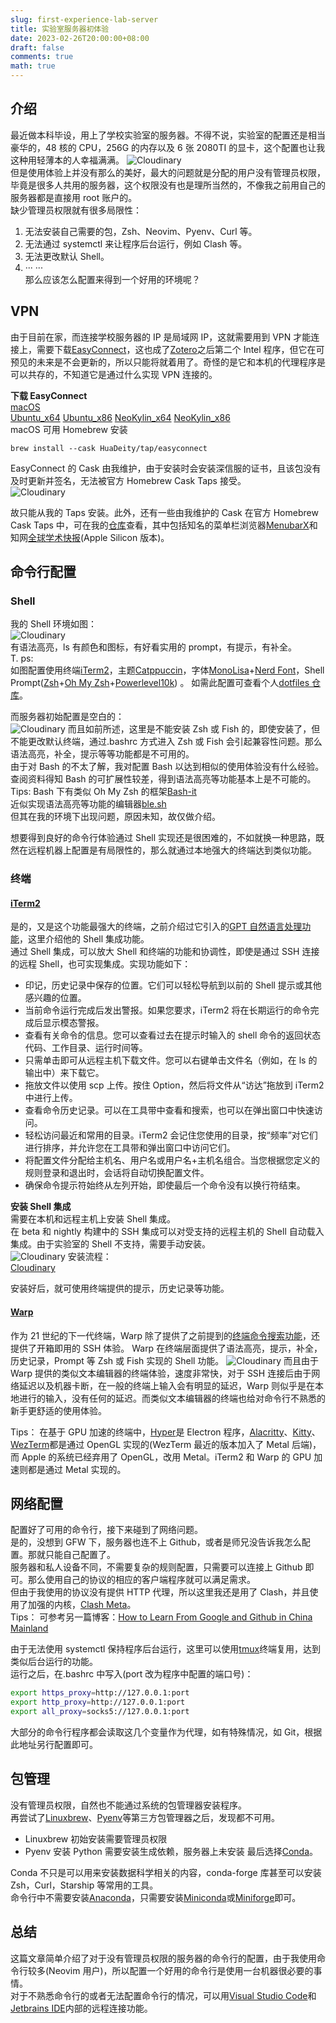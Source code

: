 ```yaml
---
slug: first-experience-lab-server
title: 实验室服务器初体验
date: 2023-02-26T20:00:00+08:00
draft: false
comments: true
math: true
---
```


## 介绍

最近做本科毕设，用上了学校实验室的服务器。不得不说，实验室的配置还是相当豪华的，48 核的 CPU，256G 的内存以及 6 张 2080TI 的显卡，这个配置也让我这种用轻薄本的人幸福满满。
![Cloudinary](https://res.cloudinary.com/kanekio/image/upload/v1677331717/obsidian/ssuh6ekv8actulamag2b.jpg)  
但是使用体验上并没有那么的美好，最大的问题就是分配的用户没有管理员权限，毕竟是很多人共用的服务器，这个权限没有也是理所当然的，不像我之前用自己的服务器都是直接用 root 账户的。  
缺少管理员权限就有很多局限性：

1. 无法安装自己需要的包，Zsh、Neovim、Pyenv、Curl 等。
2. 无法通过 systemctl 来让程序后台运行，例如 Clash 等。
3. 无法更改默认 Shell。
4. ··· ···  
   那么应该怎么配置来得到一个好用的环境呢？

## VPN

由于目前在家，而连接学校服务器的 IP 是局域网 IP，这就需要用到 VPN 才能连接上，需要下载[EasyConnect](https://www.sangfor.com.cn/product-and-solution/sangfor-security/ssl-vpn)，这也成了[Zotero](https://blog.yizun.me/zotero/)之后第二个 Intel 程序，但它在可预见的未来是不会更新的，所以只能将就着用了。奇怪的是它和本机的代理程序是可以共存的，不知道它是通过什么实现 VPN 连接的。

**下载 EasyConnect**  
[macOS](http://download.sangfor.com.cn/download/product/sslvpn/pkg/mac_767/EasyConnect_7_6_7_4.dmg)  
[Ubuntu_x64](http://download.sangfor.com.cn/download/product/sslvpn/pkg/linux_767/EasyConnect_x64_7_6_7_3.deb) [Ubuntu_x86](http://download.sangfor.com.cn/download/product/sslvpn/pkg/linux_767/EasyConnect_x86_7_6_7_3.deb) [NeoKylin_x64](http://download.sangfor.com.cn/download/product/sslvpn/pkg/linux_767/EasyConnect_x64_7_6_7_3.rpm) [NeoKylin_x86](http://download.sangfor.com.cn/download/product/sslvpn/pkg/linux_767/EasyConnect_x86_7_6_7_3.rpm)  
macOS 可用 Homebrew 安装

```shell
brew install --cask HuaDeity/tap/easyconnect
```

EasyConnect 的 Cask 由我维护，由于安装时会安装深信服的证书，且该包没有及时更新并签名，无法被官方 Homebrew Cask Taps 接受。  
![Cloudinary](https://res.cloudinary.com/kanekio/image/upload/v1677375258/obsidian/xlf2w8vqjtteuqk1d1h8.png)

故只能从我的 Taps 安装。此外，还有一些由我维护的 Cask 在官方 Homebrew Cask Taps 中，可在我的[仓库](https://github.com/HuaDeity/homebrew-tap)查看，其中包括知名的菜单栏浏览器[MenubarX](https://menubarx.app/)和知网[全球学术快报](https://cajviewer.cnki.net/index.html)(Apple Silicon 版本)。

## 命令行配置

### Shell

我的 Shell 环境如图：  
![Cloudinary](https://res.cloudinary.com/kanekio/image/upload/v1677332639/obsidian/se5rmifdfuiysz88lofe.png)  
有语法高亮，ls 有颜色和图标，有好看实用的 prompt，有提示，有补全。  
 T. ps:  
 如图配置使用终端[iTerm2](https://iterm2.com)，主题[Catppuccin](https://github.com/catppuccin)，字体[MonoLisa](https://www.monolisa.dev)+[Nerd Font](https://www.nerdfonts.com)，Shell Prompt([Zsh](https://www.zsh.org)+[Oh My Zsh](https://ohmyz.sh)+[Powerlevel10k](https://github.com/romkatv/powerlevel10k)) 。
如需此配置可查看个人[dotfiles 仓库](https://github.com/HuaDeity/dotfiles)。

而服务器初始配置是空白的：  
![Cloudinary](https://res.cloudinary.com/kanekio/image/upload/v1677333544/obsidian/tukityc3e0jeusuzpvb2.png)
而且如前所述，这里是不能安装 Zsh 或 Fish 的，即使安装了，但不能更改默认终端，通过.bashrc 方式进入 Zsh 或 Fish 会引起兼容性问题。那么语法高亮，补全，提示等等功能都是不可用的。  
由于对 Bash 的不太了解，我对配置 Bash 以达到相似的使用体验没有什么经验。查阅资料得知 Bash 的可扩展性较差，得到语法高亮等功能基本上是不可能的。  
Tips:
Bash 下有类似 Oh My Zsh 的框架[Bash-it](https://github.com/Bash-it/bash-it)  
 近似实现语法高亮等功能的编辑器[ble.sh](https://github.com/akinomyoga/ble.sh)  
 但其在我的环境下出现问题，原因未知，故仅做介绍。

想要得到良好的命令行体验通过 Shell 实现还是很困难的，不如就换一种思路，既然在远程机器上配置是有局限性的，那么就通过本地强大的终端达到类似功能。

### 终端

#### [iTerm2](https://iterm2.com)

是的，又是这个功能最强大的终端，之前介绍过它引入的[GPT 自然语言处理功能](https://blog.yizun.me/gpt/)，这里介绍他的 Shell 集成功能。  
通过 Shell 集成，可以放大 Shell 和终端的功能和协调性，即使是通过 SSH 连接的远程 Shell，也可实现集成。实现功能如下：

- 印记，历史记录中保存的位置。它们可以轻松导航到以前的 Shell 提示或其他感兴趣的位置。
- 当前命令运行完成后发出警报。如果您要求，iTerm2 将在长期运行的命令完成后显示模态警报。
- 查看有关命令的信息。您可以查看过去在提示时输入的 shell 命令的返回状态代码、工作目录、运行时间等。
- 只需单击即可从远程主机下载文件。您可以右键单击文件名（例如，在 ls 的输出中）来下载它。
- 拖放文件以使用 scp 上传。按住 Option，然后将文件从“访达”拖放到 iTerm2 中进行上传。
- 查看命令历史记录。可以在工具带中查看和搜索，也可以在弹出窗口中快速访问。
- 轻松访问最近和常用的目录。iTerm2 会记住您使用的目录，按“频率”对它们进行排序，并允许您在工具带和弹出窗口中访问它们。
- 将配置文件分配给主机名、用户名或用户名+主机名组合。当您根据您定义的规则登录和退出时，会话将自动切换配置文件。
- 确保命令提示符始终从左列开始，即使最后一个命令没有以换行符结束。

**安装 Shell 集成**  
需要在本机和远程主机上安装 Shell 集成。  
在 beta 和 nightly 构建中的 SSH 集成可以对受支持的远程主机的 Shell 自动载入集成。由于实验室的 Shell 不支持，需要手动安装。  
![Cloudinary](https://res.cloudinary.com/kanekio/image/upload/v1677335854/obsidian/ww7otsuqkuspia2c3tyw.png)
安装流程：  
[Cloudinary](https://res.cloudinary.com/kanekio/video/upload/v1677335922/obsidian/d7uf8l4vbdf9hivpwkra.mp4)

安装好后，就可使用终端提供的提示，历史记录等功能。

#### [Warp](https://www.warp.dev)

作为 21 世纪的下一代终端，Warp 除了提供了之前提到的[终端命令搜索功能](https://blog.yizun.me/gpt/)，还提供了开箱即用的 SSH 体验。
Warp 在终端层面提供了语法高亮，提示，补全，历史记录，Prompt 等 Zsh 或 Fish 实现的 Shell 功能。
![Cloudinary](https://res.cloudinary.com/kanekio/image/upload/v1677336759/obsidian/anp8p54m3fvtrnep4jjg.png)
而且由于 Warp 提供的类似文本编辑器的终端体验，速度非常快，对于 SSH 连接后由于网络延迟以及机器卡断，在一般的终端上输入会有明显的延迟，Warp 则似乎是在本地进行的输入，没有任何的延迟。而类似文本编辑器的终端也给对命令行不熟悉的新手更舒适的使用体验。

Tips：
在基于 GPU 加速的终端中，[Hyper](https://hyper.is)是 Electron 程序，[Alacritty](https://alacritty.org)、[Kitty](https://sw.kovidgoyal.net/kitty/)、[WezTerm](https://wezfurlong.org/wezterm/)都是通过 OpenGL 实现的(WezTerm 最近的版本加入了 Metal 后端)，而 Apple 的系统已经弃用了 OpenGL，改用 Metal。iTerm2 和 Warp 的 GPU 加速则都是通过 Metal 实现的。

## 网络配置

配置好了可用的命令行，接下来碰到了网络问题。  
是的，没想到 GFW 下，服务器也连不上 Github，或者是师兄没告诉我怎么配置。那就只能自己配置了。  
服务器和私人设备不同，不需要复杂的规则配置，只需要可以连接上 Github 即可。那么使用自己的协议的相应的客户端程序就可以满足需求。  
但由于我使用的协议没有提供 HTTP 代理，所以这里我还是用了 Clash，并且使用了加强的内核，[Clash Meta](https://github.com/MetaCubeX/Clash.Meta)。  
Tips：
可参考另一篇博客：[How to Learn From Google and Github in China Mainland](https://blog.yizun.me/bypass/)

由于无法使用 systemctl 保持程序后台运行，这里可以使用[tmux](https://github.com/tmux/tmux)终端复用，达到类似后台运行的功能。  
运行之后，在.bashrc 中写入(port 改为程序中配置的端口号)：

```bash
export https_proxy=http://127.0.0.1:port
export http_proxy=http://127.0.0.1:port
export all_proxy=socks5://127.0.0.1:port
```

大部分的命令行程序都会读取这几个变量作为代理，如有特殊情况，如 Git，根据此地址另行配置即可。

## 包管理

没有管理员权限，自然也不能通过系统的包管理器安装程序。  
再尝试了[Linuxbrew](https://docs.brew.sh/Homebrew-on-Linux)、[Pyenv](https://github.com/pyenv/pyenv)等第三方包管理器之后，发现都不可用。

- Linuxbrew 初始安装需要管理员权限
- Pyenv 安装 Python 需要安装生成依赖，服务器上未安装
  最后选择[Conda](https://docs.conda.io/en/latest/)。

Conda 不只是可以用来安装数据科学相关的内容，conda-forge 库甚至可以安装 Zsh，Curl，Starship 等常用的工具。  
命令行中不需要安装[Anaconda](https://www.anaconda.com)，只需要安装[Miniconda](https://docs.conda.io/en/latest/miniconda.html)或[Miniforge](https://github.com/conda-forge/miniforge)即可。

## 总结

这篇文章简单介绍了对于没有管理员权限的服务器的命令行的配置，由于我使用命令行较多(Neovim 用户)，所以配置一个好用的命令行是使用一台机器很必要的事情。  
对于不熟悉命令行的或者无法配置命令行的情况，可以用[Visual Studio Code](https://code.visualstudio.com)和[Jetbrains IDE](https://www.jetbrains.com)内部的远程连接功能。
